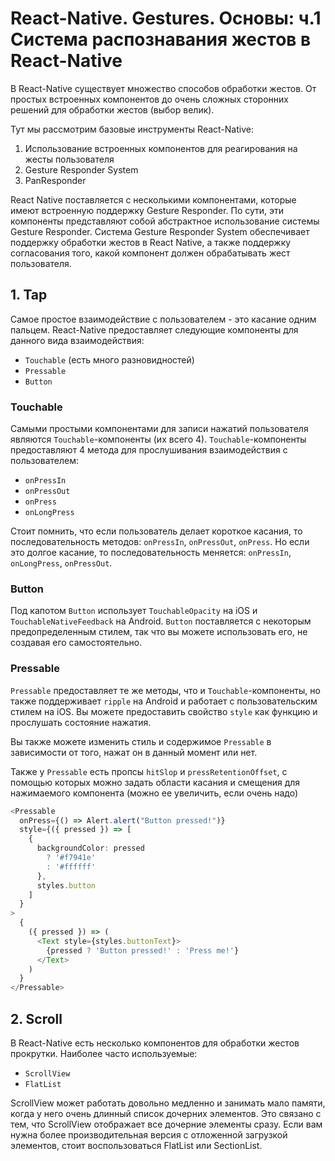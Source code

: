 # React-Native. Gestures. Основы: ч.1 Система распознавания жестов в React-Native

В React-Native существует множество способов обработки жестов. От простых встроенных компонентов до очень
сложных сторонних решений для обработки жестов (выбор велик).

Тут мы рассмотрим базовые инструменты React-Native:

1. Использование встроенных компонентов для реагирования на жесты пользователя
2. Gesture Responder System
3. PanResponder

React Native поставляется с несколькими компонентами, которые имеют встроенную поддержку Gesture Responder. По сути,
эти компоненты представляют собой абстрактное использование системы Gesture Responder. Система Gesture Responder System обеспечивает поддержку обработки жестов в React Native, а также поддержку согласования того, какой компонент должен обрабатывать жест пользователя.

## 1. Tap

Самое простое взаимодействие с пользователем - это касание одним пальцем. React-Native предоставляет следующие компоненты для данного вида взаимодействия:

- `Touchable` (есть много разновидностей)
- `Pressable`
- `Button`

### Touchable

Самыми простыми компонентами для записи нажатий пользователя являются `Touchable`-компоненты (их всего 4).
`Touchable`-компоненты предоставляют 4 метода для прослушивания взаимодействия с пользователем:

- `onPressIn`
- `onPressOut`
- `onPress`
- `onLongPress`

Стоит помнить, что если пользователь делает короткое касания, то последовательность методов: `onPressIn`, `onPressOut`, `onPress`. Но если это долгое касание, то последовательность меняется:  `onPressIn`, `onLongPress`, `onPressOut`.

### Button

Под капотом `Button` использует `TouchableOpacity` на iOS и `TouchableNativeFeedback` на Android. `Button` поставляется с некоторым предопределенным стилем, так что вы можете использовать его, не создавая его самостоятельно.

### Pressable

`Pressable` предоставляет те же методы, что и `Touchable`-компоненты, но также поддерживает `ripple` на
Android и работает с пользовательским стилем на iOS. Вы можете предоставить свойство `style` как функцию
и прослушать состояние нажатия.

Вы также можете изменить стиль и содержимое `Pressable` в зависимости от того, нажат он в данный момент или нет.

Также у `Pressable` есть пропсы `hitSlop` и `pressRetentionOffset`, с помощью которых можно задать области касания и смещения для нажимаемого компонента (можно ее увеличить, если очень надо)

```ts
<Pressable
  onPress={() => Alert.alert("Button pressed!")}
  style={({ pressed }) => [
    {
      backgroundColor: pressed
        ? '#f7941e'
        : '#ffffff'
      },
      styles.button
    ]
  }
>
  {
    ({ pressed }) => (
      <Text style={styles.buttonText}>
        {pressed ? 'Button pressed!' : 'Press me!'}
      </Text>
    )
  }
</Pressable>
```

## 2. Scroll

В React-Native есть несколько компонентов для обработки жестов прокрутки. Наиболее часто используемые:

- `ScrollView`
- `FlatList`

ScrollView может работать довольно медленно и занимать мало памяти, когда у него очень длинный список дочерних элементов. Это связано с тем, что ScrollView отображает все дочерние элементы сразу. Если вам нужна более производительная версия с отложенной загрузкой элементов, стоит воспользоваться FlatList или SectionList.

